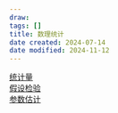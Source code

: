 ```yaml
---
draw:
tags: []
title: 数理统计
date created: 2024-07-14
date modified: 2024-11-12
---
```


[统计量](1%20一切皆项目/+%20数学之美/统计量.md)  
[假设检验](1%20一切皆项目/+%20数学之美/假设检验.md)  
[参数估计](1%20一切皆项目/+%20数学之美/参数估计.md)
